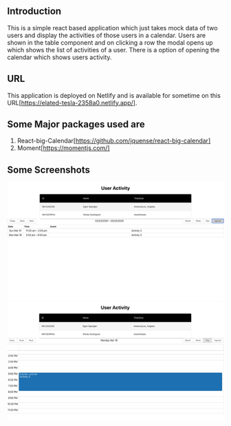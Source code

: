 ## Introduction 
This is a simple react based application which just takes mock data of two users and display the activities of those users in a calendar. Users are shown in the table component and on clicking a row the modal opens up which shows the list of activities of a user. There is a option of opening the calendar which shows users activity.

## URL 
This application is deployed on Netlify and is available for sometime on this URL[https://elated-tesla-2358a0.netlify.app/]. 

## Some Major packages used are 
1. React-big-Calendar[https://github.com/jquense/react-big-calendar]
2. Moment[https://momentjs.com/]

## Some Screenshots

![logo](screen1.png)
![logo](screen2.png)


